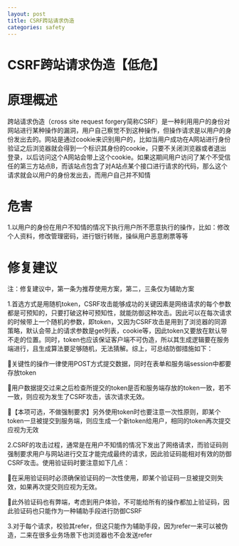 ```yaml
---
layout: post
title: CSRF跨站请求伪造
categories: safety
---
```


# CSRF跨站请求伪造【低危】

# 原理概述

跨站请求伪造（cross site request forgery简称CSRF）是一种利用用户的身份对网站进行某种操作的漏洞，用户自己察觉不到这种操作，但操作请求是以用户的身份发出去的。网站是通过cookie来识别用户的，比如当用户成功在A网站进行身份验证之后浏览器就会得到一个标识其身份的cookie，只要不关闭浏览器或者退出登录，以后访问这个A网站会带上这个cookie。如果这期间用户访问了某个不受信任的第三方站点B，而该站点包含了对A站点某个接口进行请求的代码，那么这个请求就会以用户的身份发出去，而用户自己并不知情

# 危害

1.以用户的身份在用户不知情的情况下执行用户所不愿意执行的操作，比如：修改个人资料，修改管理密码，进行银行转账，操纵用户恶意刷票等等

# 修复建议

注：修复建议中，第一条为推荐使用方案，第二，三条仅为辅助方案

1.首选方式是用随机token，CSRF攻击能够成功的关键因素是网络请求的每个参数都是可预知的，只要打破这种可预知性，就能防御这种攻击。因此可以在每次请求的时候带上一个随机的参数，即token，又因为CSRF攻击是用到了浏览器的同源策略，默认会带上的请求参数是get列表，cookie等，因此token又要放在默认带不走的位置。同时，token也应该保证客户端不可伪造，所以其生成逻辑要在服务端进行，且生成算法要足够随机，无法猜解。综上，可总结防御措施如下：

关键性的操作一律使用POST方式提交数据，同时在表单和服务端session中都要存放token

用户数据提交过来之后检查所提交的token是否和服务端存放的token一致，若不一致，则应视为发生了CSRF攻击，该次请求无效。

【本项可选，不做强制要求】另外使用token时也要注意一次性原则，即某个token一旦被提交到服务端，则应生成一个新token给用户，相同的token再次提交应视为无效

2.CSRF的攻击过程，通常是在用户不知情的情况下发出了网络请求，而验证码则强制要求用户与网站进行交互才能完成最终的请求，因此验证码能相对有效的防御CSRF攻击。使用验证码时要注意如下几点：

在采用验证码时必须确保验证码的一次性使用，即某个验证码一旦被提交则失效，如果再次提交则应视为无效。

此外验证码也有弊端，考虑到用户体验，不可能给所有的操作都加上验证码，因此验证码也只能作为一种辅助手段进行防御CSRF

3.对于每个请求，校验其refer，但这只能作为辅助手段，因为refer一来可以被伪造，二来在很多业务场景下也浏览器也不会发送refer
